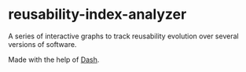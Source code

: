 # reusability-index-analyzer
A series of interactive graphs to track reusability evolution over several versions of software.

Made with the help of [Dash](https://dash.plotly.com/).

